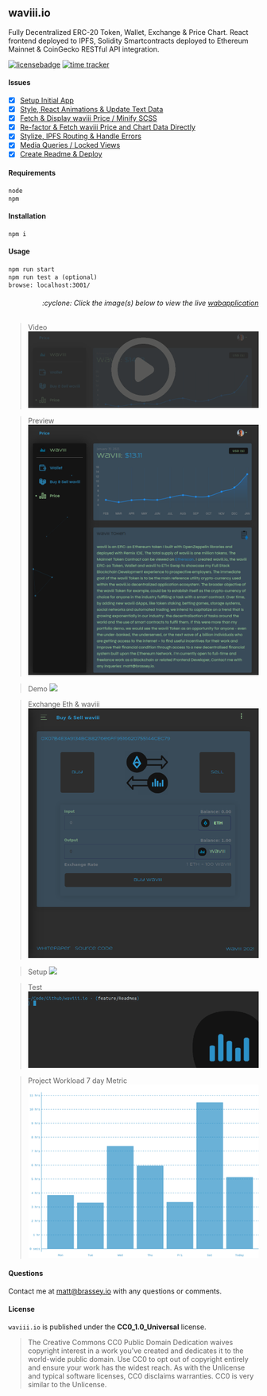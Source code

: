 ## waviii.io
Fully Decentralized ERC-20 Token, Wallet, Exchange & Price Chart. React frontend deployed to IPFS, Solidity Smartcontracts deployed to Ethereum Mainnet & CoinGecko RESTful API integration. 

[![licensebadge](https://img.shields.io/badge/license-CC0_1.0_Universal-blue)](https://github.com/MBrassey/waviii.io/blob/main/LICENSE)
[![time tracker](https://wakatime.com/badge/github/MBrassey/waviii.io.svg)](https://wakatime.com/@532855a8-3081-4600-a53d-4262beb65d14/projects/vnkbpbfjis?start=2021-01-24&end=2021-02-02)

#### Issues

- [x] [Setup Initial App](https://github.com/MBrassey/waviii.io/issues/1)
- [x] [Style, React Animations & Update Text Data](https://github.com/MBrassey/waviii.io/issues/2)
- [x] [Fetch & Display waviii Price / Minify SCSS](https://github.com/MBrassey/waviii.io/issues/3)
- [x] [Re-factor & Fetch waviii Price and Chart Data Directly](https://github.com/MBrassey/waviii.io/issues/4)
- [x] [Stylize, IPFS Routing & Handle Errors](https://github.com/MBrassey/waviii.io/issues/5)
- [x] [Media Queries / Locked Views](https://github.com/MBrassey/waviii.io/issues/6)
- [x] [Create Readme & Deploy](https://github.com/MBrassey/waviii.io/issues/7)

#### Requirements

    node
    npm

#### Installation

    npm i

#### Usage

    npm run start
    npm run test a (optional)
    browse: localhost:3001/

<h6><p align="right">:cyclone: Click the image(s) below to view the live <a id="Screenshots" href="https://waviii.io/">wabapplication</a></p></h6>

> Video
> [<img src="src/assets/img/Video.png">](https://waviii.io/)

> Preview
> [<img src="src/assets/img/Preview.png">](https://waviii.io/)

> Demo
> [<img src="src/assets/img/Demo.gif">](https://waviii.io/)

> Exchange Eth & waviii
> [<img src="src/assets/img/Swap.png">](https://waviii.io/)

> Setup
> [<img src="src/assets/img/Setup.gif">](https://wakatime.com/@532855a8-3081-4600-a53d-4262beb65d14/projects/vnkbpbfjis?start=2021-01-24&end=2021-02-02)

> Test
> [<img src="src/assets/img/Test.gif">](https://wakatime.com/@532855a8-3081-4600-a53d-4262beb65d14/projects/vnkbpbfjis?start=2021-01-24&end=2021-02-02)

> Project Workload 7 day Metric
> [<img src="src/assets/img/Workload.svg">](https://waviii.io/)

#### Questions

Contact me at [matt@brassey.io](mailto:matt@brassey.io) with any questions or comments.

#### License

`waviii.io` is published under the **CC0_1.0_Universal** license.

> The Creative Commons CC0 Public Domain Dedication waives copyright interest in a work you've created and dedicates it to the world-wide public domain. Use CC0 to opt out of copyright entirely and ensure your work has the widest reach. As with the Unlicense and typical software licenses, CC0 disclaims warranties. CC0 is very similar to the Unlicense.
